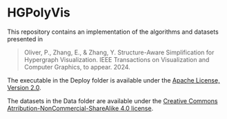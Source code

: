 # HGPolyVis

This repository contains an implementation of the algorithms and datasets presented in

> Oliver, P., Zhang, E., & Zhang, Y. Structure-Aware Simplification for Hypergraph Visualization. IEEE Transactions on Visualization and Computer Graphics, to appear. 2024.

The executable in the Deploy folder is available under the [Apache License, Version 2.0](https://www.apache.org/licenses/LICENSE-2.0).

The datasets in the Data folder are available under the [Creative Commons Atrribution-NonCommercial-ShareAlike 4.0 license](https://creativecommons.org/licenses/by-nc-sa/4.0/).